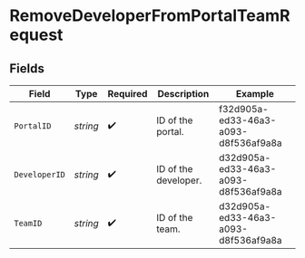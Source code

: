 # RemoveDeveloperFromPortalTeamRequest


## Fields

| Field                                | Type                                 | Required                             | Description                          | Example                              |
| ------------------------------------ | ------------------------------------ | ------------------------------------ | ------------------------------------ | ------------------------------------ |
| `PortalID`                           | *string*                             | :heavy_check_mark:                   | ID of the portal.                    | f32d905a-ed33-46a3-a093-d8f536af9a8a |
| `DeveloperID`                        | *string*                             | :heavy_check_mark:                   | ID of the developer.                 | d32d905a-ed33-46a3-a093-d8f536af9a8a |
| `TeamID`                             | *string*                             | :heavy_check_mark:                   | ID of the team.                      | d32d905a-ed33-46a3-a093-d8f536af9a8a |